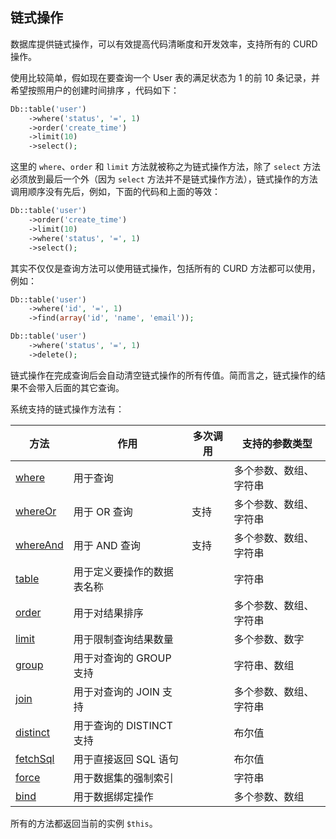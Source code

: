 ## 链式操作

数据库提供链式操作，可以有效提高代码清晰度和开发效率，支持所有的 CURD 操作。

使用比较简单，假如现在要查询一个 User 表的满足状态为 1 的前 10 条记录，并希望按照用户的创建时间排序 ，代码如下：

``` php
Db::table('user')
    ->where('status', '=', 1)
    ->order('create_time')
    ->limit(10)
    ->select();
```

这里的 `where`、`order` 和 `limit` 方法就被称之为链式操作方法，除了 `select` 方法必须放到最后一个外（因为 `select` 方法并不是链式操作方法），链式操作的方法调用顺序没有先后，例如，下面的代码和上面的等效：

``` php
Db::table('user')
    ->order('create_time')
    ->limit(10)
    ->where('status', '=', 1)
    ->select();
```

其实不仅仅是查询方法可以使用链式操作，包括所有的 CURD 方法都可以使用，例如：

``` php
Db::table('user')
    ->where('id', '=', 1)
    ->find(array('id', 'name', 'email')); 

Db::table('user')
    ->where('status', '=', 1)
    ->delete();
```

链式操作在完成查询后会自动清空链式操作的所有传值。简而言之，链式操作的结果不会带入后面的其它查询。

系统支持的链式操作方法有：

| 方法 | 作用 | 多次调用 | 支持的参数类型 |
| - | - | - | - |
| [where](chain_where.md) | 用于查询 | | 多个参数、数组、字符串 |
| [whereOr](chain_whereOr.md) | 用于 OR 查询 | 支持 | 多个参数、数组、字符串 |
| [whereAnd](chain_whereAnd.md) | 用于 AND 查询 | 支持 | 多个参数、数组、字符串 |
| [table](chain_table.md) | 用于定义要操作的数据表名称 | | 字符串 |
| [order](chain_order.md) | 用于对结果排序 | | 多个参数、数组、字符串 |
| [limit](chain_limit.md) | 用于限制查询结果数量 | | 多个参数、数字 |
| [group](chain_group.md) | 用于对查询的 GROUP 支持 | | 字符串、数组 |
| [join](chain_join.md) | 用于对查询的 JOIN 支持 | | 多个参数、数组、字符串 |
| [distinct](chain_distinct.md) | 用于查询的 DISTINCT 支持 | | 布尔值 |
| [fetchSql](chain_fetchSql.md) | 用于直接返回 SQL 语句 | | 布尔值 |
| [force](chain_force.md) | 用于数据集的强制索引 | | 字符串 |
| [bind](chain_bind.md) | 用于数据绑定操作 | | 多个参数、数组 |

所有的方法都返回当前的实例 `$this`。
